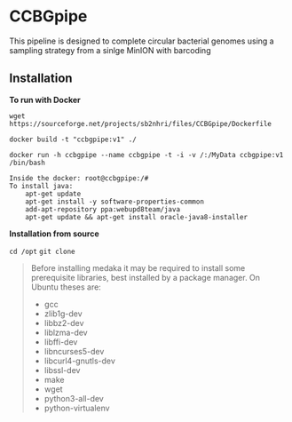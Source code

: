 # CCBGpipe
This pipeline is designed to complete circular bacterial genomes using a sampling strategy from a sinlge MinION with barcoding

Installation
------------
**To run with Docker**

``wget https://sourceforge.net/projects/sb2nhri/files/CCBGpipe/Dockerfile``

``docker build -t "ccbgpipe:v1" ./``

``docker run -h ccbgpipe --name ccbgpipe -t -i -v /:/MyData ccbgpipe:v1 /bin/bash``

    Inside the docker: root@ccbgpipe:/# 
    To install java:
        apt-get update
        apt-get install -y software-properties-common
        add-apt-repository ppa:webupd8team/java
        apt-get update && apt-get install oracle-java8-installer

**Installation from source**

``cd /opt``
``git clone ``


 > Before installing medaka it may be required to install some
 > prerequisite libraries, best installed by a package manager. On Ubuntu
 > theses are:
 > * gcc
 > * zlib1g-dev
 > * libbz2-dev
 > * liblzma-dev
 > * libffi-dev
 > * libncurses5-dev
 > * libcurl4-gnutls-dev
 > * libssl-dev
 > * make
 > * wget
 > * python3-all-dev
 > * python-virtualenv
